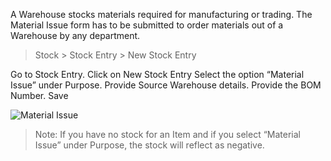 A Warehouse stocks materials required for manufacturing or trading. The
Material Issue form has to be submitted to order materials out of a Warehouse
by any department.

> Stock > Stock Entry > New Stock Entry

Go to Stock Entry. Click on New Stock Entry Select the option “Material Issue”
under Purpose. Provide Source Warehouse details. Provide the BOM Number. Save

![Material Issue](/assets/manual_erpnext_com/old_images/erpnext/material-issue.png)

> Note: If you have no stock for an Item and if you select “Material Issue” under Purpose, the stock will reflect as negative. 


